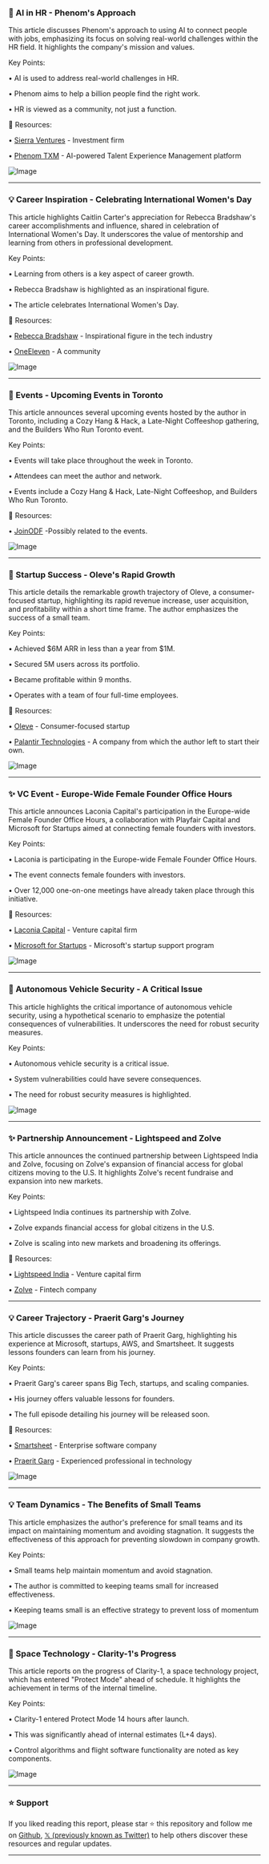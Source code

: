 ### 🤖 AI in HR - Phenom's Approach

This article discusses Phenom's approach to using AI to connect people with jobs, emphasizing its focus on solving real-world challenges within the HR field.  It highlights the company's mission and values.

Key Points:

• AI is used to address real-world challenges in HR.


• Phenom aims to help a billion people find the right work.


• HR is viewed as a community, not just a function.


🔗 Resources:

• [Sierra Ventures](https://x.com/Sierra_Ventures) - Investment firm


• [Phenom TXM](https://x.com/PhenomTXM) - AI-powered Talent Experience Management platform


![Image](https://pbs.twimg.com/ext_tw_video_thumb/1901718945217847296/pu/img/4oZ8liztiK5ffYIh.jpg)


---

### 💡 Career Inspiration - Celebrating International Women's Day

This article highlights Caitlin Carter's appreciation for Rebecca Bradshaw's career accomplishments and influence, shared in celebration of International Women's Day.  It underscores the value of mentorship and learning from others in professional development.

Key Points:

• Learning from others is a key aspect of career growth.


• Rebecca Bradshaw is highlighted as an inspirational figure.


• The article celebrates International Women's Day.


🔗 Resources:

• [Rebecca Bradshaw](https://x.com/RebeccaBradshaw) -  Inspirational figure in the tech industry


• [OneEleven](https://x.com/oneeleven_111) -  A community


![Image](https://pbs.twimg.com/media/GmRKoKhbkAEK_8s?format=jpg&name=small)


---

### 🚀 Events - Upcoming Events in Toronto

This article announces several upcoming events hosted by the author in Toronto, including a Cozy Hang & Hack, a Late-Night Coffeeshop gathering, and the Builders Who Run Toronto event.

Key Points:

•  Events will take place throughout the week in Toronto.


•  Attendees can meet the author and network.


•  Events include a Cozy Hang & Hack, Late-Night Coffeeshop, and Builders Who Run Toronto.


🔗 Resources:

• [JoinODF](https://x.com/joinodf) -Possibly related to the events.


![Image](https://pbs.twimg.com/media/GmRGxCcakAAKWU2?format=jpg&name=small)


---

### 🚀 Startup Success - Oleve's Rapid Growth

This article details the remarkable growth trajectory of Oleve, a consumer-focused startup, highlighting its rapid revenue increase, user acquisition, and profitability within a short time frame.  The author emphasizes the success of a small team.

Key Points:

• Achieved $6M ARR in less than a year from $1M.


• Secured 5M users across its portfolio.


• Became profitable within 9 months.


• Operates with a team of four full-time employees.


🔗 Resources:

• [Oleve](https://x.com/oleve_co) -  Consumer-focused startup


• [Palantir Technologies](https://x.com/PalantirTech) -  A company from which the author left to start their own.


![Image](https://pbs.twimg.com/media/GmQM8WbWoAAVdKa?format=png&name=small)


---

### ✨ VC Event - Europe-Wide Female Founder Office Hours

This article announces Laconia Capital's participation in the Europe-wide Female Founder Office Hours, a collaboration with Playfair Capital and Microsoft for Startups aimed at connecting female founders with investors.

Key Points:

• Laconia is participating in the Europe-wide Female Founder Office Hours.


• The event connects female founders with investors.


• Over 12,000 one-on-one meetings have already taken place through this initiative.


🔗 Resources:

• [Laconia Capital](https://x.com/LaconiaCapital) - Venture capital firm


• [Microsoft for Startups](https://x.com/Microsoft) - Microsoft's startup support program


![Image](https://pbs.twimg.com/media/GmPg4caWgAAnDH-?format=jpg&name=small)


---

### 🤖 Autonomous Vehicle Security - A Critical Issue

This article highlights the critical importance of autonomous vehicle security, using a hypothetical scenario to emphasize the potential consequences of vulnerabilities.  It underscores the need for robust security measures.

Key Points:

•  Autonomous vehicle security is a critical issue.


•  System vulnerabilities could have severe consequences.


•  The need for robust security measures is highlighted.


![Image](https://pbs.twimg.com/media/GmOH-pRbsAArcbv?format=jpg&name=small)


---

### ✨ Partnership Announcement - Lightspeed and Zolve

This article announces the continued partnership between Lightspeed India and Zolve, focusing on Zolve's expansion of financial access for global citizens moving to the U.S.  It highlights Zolve's recent fundraise and expansion into new markets.

Key Points:

• Lightspeed India continues its partnership with Zolve.


• Zolve expands financial access for global citizens in the U.S.


• Zolve is scaling into new markets and broadening its offerings.


🔗 Resources:

• [Lightspeed India](https://x.com/LightspeedIndia) - Venture capital firm


• [Zolve](https://x.com/zolve_official) - Fintech company


---

### 💡 Career Trajectory - Praerit Garg's Journey

This article discusses the career path of Praerit Garg, highlighting his experience at Microsoft, startups, AWS, and Smartsheet. It suggests lessons founders can learn from his journey.

Key Points:

• Praerit Garg's career spans Big Tech, startups, and scaling companies.


• His journey offers valuable lessons for founders.


• The full episode detailing his journey will be released soon.


🔗 Resources:

• [Smartsheet](https://x.com/Smartsheet) - Enterprise software company


• [Praerit Garg](https://x.com/praerit) -  Experienced professional in technology


![Image](https://pbs.twimg.com/ext_tw_video_thumb/1901505620567859200/pu/img/gH14oLLx5N3iLcPN.jpg)


---

### 💡 Team Dynamics - The Benefits of Small Teams

This article emphasizes the author's preference for small teams and its impact on maintaining momentum and avoiding stagnation.  It suggests the effectiveness of this approach for preventing slowdown in company growth.

Key Points:

• Small teams help maintain momentum and avoid stagnation.


•  The author is committed to keeping teams small for increased effectiveness.


• Keeping teams small is an effective strategy to prevent loss of momentum


![Image](https://pbs.twimg.com/media/GmLb9ETWwAAScTt?format=jpg&name=small)


---

### 🚀 Space Technology - Clarity-1's Progress

This article reports on the progress of Clarity-1, a space technology project, which has entered "Protect Mode" ahead of schedule.  It highlights the achievement in terms of the internal timeline.

Key Points:

• Clarity-1 entered Protect Mode 14 hours after launch.


• This was significantly ahead of internal estimates (L+4 days).


• Control algorithms and flight software functionality are noted as key components.


![Image](https://pbs.twimg.com/amplify_video_thumb/1900990691389698054/img/SPXmGyoRg0J6bv6Y.jpg)


---

### ⭐️ Support

If you liked reading this report, please star ⭐️ this repository and follow me on [Github](https://github.com/Drix10), [𝕏 (previously known as Twitter)](https://x.com/DRIX_10_) to help others discover these resources and regular updates.

---